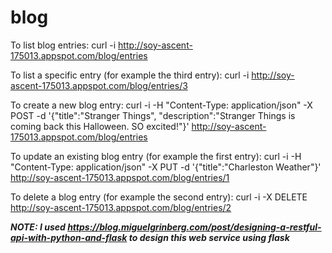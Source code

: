 # blog
To list blog entries:
curl -i http://soy-ascent-175013.appspot.com/blog/entries

To list a specific entry (for example the third entry):
curl -i http://soy-ascent-175013.appspot.com/blog/entries/3

To create a new blog entry:
curl -i -H "Content-Type: application/json" -X POST -d '{"title":"Stranger Things", "description":"Stranger Things is coming back this Halloween. SO excited!"}' http://soy-ascent-175013.appspot.com/blog/entries

To update an existing blog entry (for example the first entry):
curl -i -H "Content-Type: application/json" -X PUT -d '{"title":"Charleston Weather"}' http://soy-ascent-175013.appspot.com/blog/entries/1

To delete a blog entry (for example the second entry):
curl -i -X DELETE http://soy-ascent-175013.appspot.com/blog/entries/2



***NOTE: I used https://blog.miguelgrinberg.com/post/designing-a-restful-api-with-python-and-flask to design this web service using flask***

